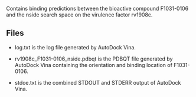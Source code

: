 Contains binding predictions between the bioactive compound F1031-0106 and the nside search space on the virulence factor rv1908c.

## Files

- log.txt is the log file generated by AutoDock Vina.

- rv1908c_F1031-0106_nside.pdbqt is the PDBQT file generated by AutoDock Vina containing the orientation and binding location of F1031-0106.

- stdoe.txt is the combined STDOUT and STDERR output of AutoDock Vina.

